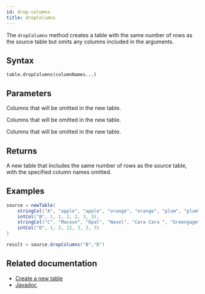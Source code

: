 ```yaml
---
id: drop-columns
title: dropColumns
---
```


The `dropColumns` method creates a table with the same number of rows as the source table but omits any columns included in the arguments.

## Syntax

```
table.dropColumns(columnNames...)
```

## Parameters

<ParamTable>
<Param name="columnNames" type="String...">

Columns that will be omitted in the new table.

</Param>
<Param name="columnNames" type="Collection<String>">

Columns that will be omitted in the new table.

</Param>
<Param name="columnNames" type="ColumnName...">

Columns that will be omitted in the new table.

</Param>
</ParamTable>

## Returns

A new table that includes the same number of rows as the source table, with the specified column names omitted.

## Examples

```groovy order=source,result
source = newTable(
    stringCol("A", "apple", "apple", "orange", "orange", "plum", "plum"),
    intCol("B", 1, 1, 2, 2, 3, 3),
    stringCol("C", "Macoun", "Opal", "Navel", "Cara Cara ", "Greengage", "Mirabelle"),
    intCol("D", 1, 2, 12, 3, 2, 3)
)

result = source.dropColumns("B","D")
```

## Related documentation

- [Create a new table](../../../how-to-guides/new-table.md)
- [Javadoc](<https://deephaven.io/core/javadoc/io/deephaven/engine/table/Table.html#dropColumns(java.lang.String...)>)

